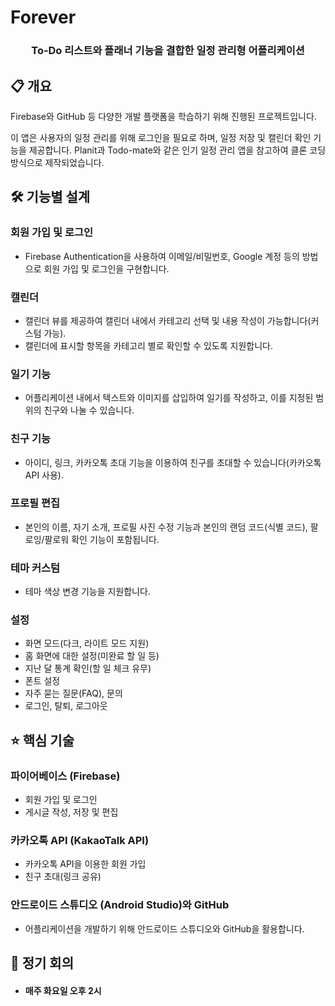 # Forever

<div align="center">
  <h3>To-Do 리스트와 플래너 기능을 결합한 일정 관리형 어플리케이션</h3>
</div>

## 📋 개요
Firebase와 GitHub 등 다양한 개발 플랫폼을 학습하기 위해 진행된 프로젝트입니다.

이 앱은 사용자의 일정 관리를 위해 로그인을 필요로 하며, 일정 저장 및 캘린더 확인 기능을 제공합니다. Planit과 Todo-mate와 같은 인기 일정 관리 앱을 참고하여 클론 코딩 방식으로 제작되었습니다.

## 🛠 기능별 설계

### 회원 가입 및 로그인
- Firebase Authentication을 사용하여 이메일/비밀번호, Google 계정 등의 방법으로 회원 가입 및 로그인을 구현합니다.

### 캘린더
- 캘린더 뷰를 제공하여 캘린더 내에서 카테고리 선택 및 내용 작성이 가능합니다(커스텀 가능).
- 캘린더에 표시할 항목을 카테고리 별로 확인할 수 있도록 지원합니다.

### 일기 기능
- 어플리케이션 내에서 텍스트와 이미지를 삽입하여 일기를 작성하고, 이를 지정된 범위의 친구와 나눌 수 있습니다.

### 친구 기능
- 아이디, 링크, 카카오톡 초대 기능을 이용하여 친구를 초대할 수 있습니다(카카오톡 API 사용).

### 프로필 편집
- 본인의 이름, 자기 소개, 프로필 사진 수정 기능과 본인의 랜덤 코드(식별 코드), 팔로잉/팔로워 확인 기능이 포함됩니다.

### 테마 커스텀
- 테마 색상 변경 기능을 지원합니다.

### 설정
- 화면 모드(다크, 라이트 모드 지원)
- 홈 화면에 대한 설정(미완료 할 일 등)
- 지난 달 통계 확인(할 일 체크 유무)
- 폰트 설정
- 자주 묻는 질문(FAQ), 문의
- 로그인, 탈퇴, 로그아웃

## ⭐️ 핵심 기술

### 파이어베이스 (Firebase)
- 회원 가입 및 로그인
- 게시글 작성, 저장 및 편집

### 카카오톡 API (KakaoTalk API)
- 카카오톡 API을 이용한 회원 가입
- 친구 초대(링크 공유)

### 안드로이드 스튜디오 (Android Studio)와 GitHub
- 어플리케이션을 개발하기 위해 안드로이드 스튜디오와 GitHub을 활용합니다.

## 📌 정기 회의
* #### 매주 화요일 오후 2시

